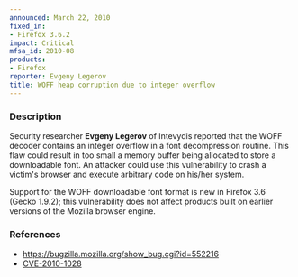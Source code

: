 ```yaml
---
announced: March 22, 2010
fixed_in:
- Firefox 3.6.2
impact: Critical
mfsa_id: 2010-08
products:
- Firefox
reporter: Evgeny Legerov
title: WOFF heap corruption due to integer overflow
---
```


<h3>Description</h3>

<p>Security researcher <strong>Evgeny Legerov</strong> of Intevydis
reported that the WOFF decoder contains an integer overflow in a
font decompression routine.  This flaw could result in too small a
memory buffer being allocated to store a downloadable font.  An
attacker could use this vulnerability to crash a victim's browser
and execute arbitrary code on his/her system.</p>

<p class="note">Support for the WOFF downloadable font format
is new in Firefox 3.6 (Gecko 1.9.2); this vulnerability does not affect
products built on earlier versions of the Mozilla browser engine.</p>

<h3>References</h3>

<ul>
  <li><a href="https://bugzilla.mozilla.org/show_bug.cgi?id=552216">https://bugzilla.mozilla.org/show_bug.cgi?id=552216</a></li>
  <li><a class="ex-ref" href="http://web.nvd.nist.gov/view/vuln/detail?vulnId=CVE-2010-1028">CVE-2010-1028</a></li>
</ul>


